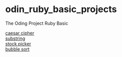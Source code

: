 # odin_ruby_basic_projects
The Oding Project Ruby Basic

[caesar cipher](https://www.theodinproject.com/courses/ruby-programming/lessons/caesar-cipher)  
[substring](https://www.theodinproject.com/courses/ruby-programming/lessons/sub-strings)  
[stock picker](https://www.theodinproject.com/courses/ruby-programming/lessons/stock-picker?ref=lnav)  
[bubble sort](https://www.theodinproject.com/courses/ruby-programming/lessons/bubble-sort?ref=lnav)  